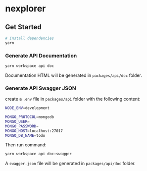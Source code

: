 # nexplorer

## Get Started

```bash
# install dependencies
yarn
```

### Generate API Documentation

```bash
yarn workspace api doc
```

Documentation HTML will be generated in `packages/api/doc` folder.

### Generate API Swagger JSON

create a `.env` file in `packages/api` folder with the following content:

```bash
NODE_ENV=development

MONGO_PROTOCOL=mongodb
MONGO_USER=
MONGO_PASSWORD=
MONGO_HOST=localhost:27017
MONGO_DB_NAME=todo
```

Then run command:

```bash
yarn workspace api doc:swagger
```

A `swagger.json` file will be generated in `packages/api/doc` folder.

